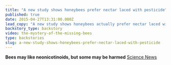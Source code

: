 ```yaml
---
title: "A new study shows honeybees prefer nectar laced with pesticide"
published: true
date: 2015-04-27T13:31:00.000Z
lead_copy: "A new study shows honeybees actually prefer nectar laced with the pesticide that's linked to their deaths. Their plight is a complicated one. "
backstory_type: backstory
video: the-mystery-of-the-missing-bees
type: backstories
slug: a-new-study-shows-honeybees-prefer-nectar-laced-with-pesticide
---
```


**Bees may like neonicotinoids, but some may be harmed**
[Science News](https://www.sciencenews.org/article/bees-may-neonicotinoids-some-may-be-harmed)

